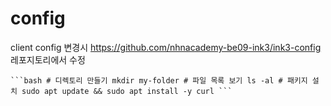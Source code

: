 # config

client config 변경시 https://github.com/nhnacademy-be09-ink3/ink3-config 레포지토리에서 수정 <br>


<pre><code>```bash # 디렉토리 만들기 mkdir my-folder # 파일 목록 보기 ls -al # 패키지 설치 sudo apt update && sudo apt install -y curl ```</code></pre>
